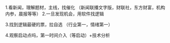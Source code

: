 1.看新闻，理解题材，主线，找催化
（新闻联播文字版，财联社，东方财富，机构内参，晨报等等）
2.一旦发现机会，用软件找逻辑

3.找到逻辑最硬的票，拉自选 （行业第一，情绪第一）

4.观察启动点吗，第一时间介入（等启动）+技术分析 